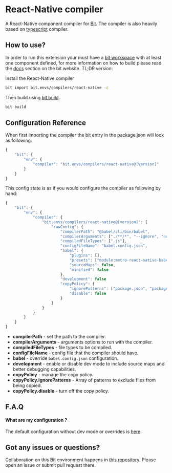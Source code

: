 # React-Native compiler

A React-Native component compiler for [Bit](https://github.com/teambit/bit).
The compiler is also heavily based on [typescript](https://github.com/teambit/envs/blob/master/packages/ts-compiler/README.md) compiler.

## How to use?

In order to run this extension your must have a [bit workspace](https://docs.bit.dev/docs/concepts#bit-workspace) with at least one component defined, for more information on how to build please read the [docs](https://docs.bit.dev/docs/building-components) section on the bit website. TL;DR version:

Install the React-Native compiler

```bash
bit import bit.envs/compilers/react-native -c
```

Then build using [bit build](https://docs.bitsrc.io/docs/cli-build.html).

```bash
bit build
```

## Configuration Reference

When first importing the compiler the bit entry in the package.json will look as following:

```js
{
    "bit": {
        "env": {
            "compiler": "bit.envs/compilers/react-native@[version]"
        }
    }
}
```

This config state is as if you would configure the compiler as following by hand:

```js
{
    "bit": {
        "env": {
            "compiler": {
                "bit.envs/compilers/react-native@[version]": {
                    "rawConfig": {
                        "compilerPath": "@babel/cli/bin/babel",
                        "compilerArguments": ["./**/*", "--ignore", "node_modules,.dependencies,dist", "-d", "dist"],
                        "compiledFileTypes": [".js"],
                        "configFileName": "babel.config.json",
                        "babel": {
                            "plugins": [],
                            "presets": ["module:metro-react-native-babel-preset"],
                            "sourceMaps": false,
                            "minified": false
                        },
                        "development": false
                        "copyPolicy": {
                            "ignorePatterns": ["package.json", "package-lock.json", ".babelrc", "babel.config.js"],
                            "disable": false
                        }
                    }
                }
            }
        }
    }
}
```

- **compilerPath** - set the path to the compiler.
- **compilerArguments** - arguments options to run with the compiler.
- **compiledFileTypes** - file types to be compiled.
- **configFileName** - config file that the compiler should have.
- **babel** - override `babel.config.json` configuration.
- **development** - enable or disable dev mode to include source maps and better debugging capabilities.
- **copyPolicy** - manage the copy policy.
- **copyPolicy.ignorePatterns** - Array of patterns to exclude files from being copied.
- **copyPolicy.disable** - turn off the copy policy.

## F.A.Q

#### What are my configuration ?

The default configuration without dev mode or overrides is [here](./config.md).

## Got any issues or questions?

Collaboration on this Bit environment happens in [this repository](https://github.com/teambit/envs). Please open an issue or submit pull request there.

